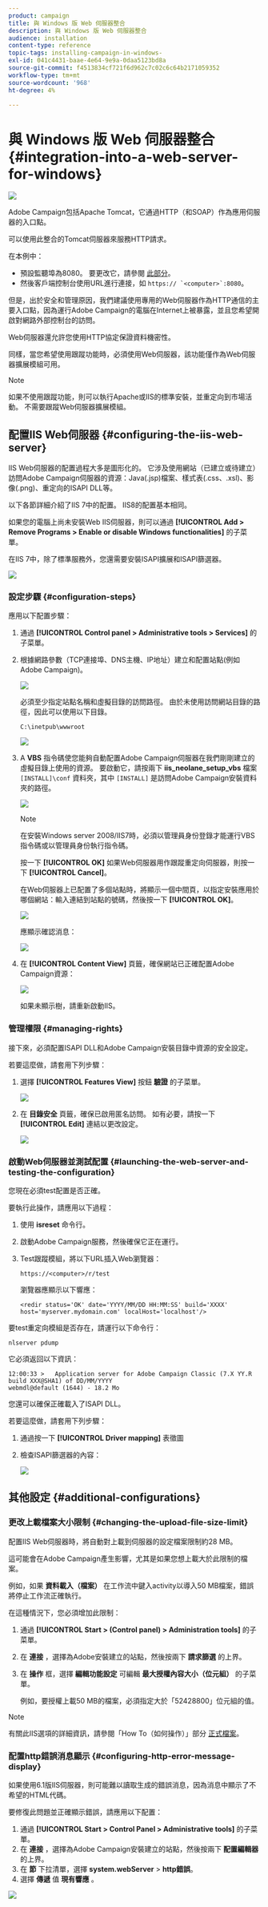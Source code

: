 ```yaml
---
product: campaign
title: 與 Windows 版 Web 伺服器整合
description: 與 Windows 版 Web 伺服器整合
audience: installation
content-type: reference
topic-tags: installing-campaign-in-windows-
exl-id: 041c4431-baae-4e64-9e9a-0daa5123bd8a
source-git-commit: f4513834cf721f6d962c7c02c6c64b2171059352
workflow-type: tm+mt
source-wordcount: '968'
ht-degree: 4%

---
```


# 與 Windows 版 Web 伺服器整合{#integration-into-a-web-server-for-windows}

![](../../assets/v7-only.svg)

Adobe Campaign包括Apache Tomcat，它通過HTTP（和SOAP）作為應用伺服器的入口點。

可以使用此整合的Tomcat伺服器來服務HTTP請求。

在本例中：

* 預設監聽埠為8080。 要更改它，請參閱 [此部分](../../installation/using/configure-tomcat.md)。
* 然後客戶端控制台使用URL進行連接，如 ```https:// `<computer>`:8080```。

但是，出於安全和管理原因，我們建議使用專用的Web伺服器作為HTTP通信的主要入口點，因為運行Adobe Campaign的電腦在Internet上被暴露，並且您希望開啟對網路外部控制台的訪問。

Web伺服器還允許您使用HTTP協定保證資料機密性。

同樣，當您希望使用跟蹤功能時，必須使用Web伺服器，該功能僅作為Web伺服器擴展模組可用。

>[!NOTE]
>
>如果不使用跟蹤功能，則可以執行Apache或IIS的標準安裝，並重定向到市場活動。 不需要跟蹤Web伺服器擴展模組。

## 配置IIS Web伺服器 {#configuring-the-iis-web-server}

IIS Web伺服器的配置過程大多是圖形化的。 它涉及使用網站（已建立或待建立）訪問Adobe Campaign伺服器的資源：Java(.jsp)檔案、樣式表(.css、.xsl)、影像(.png)、重定向的ISAPI DLL等。

以下各節詳細介紹了IIS 7中的配置。 IIS8的配置基本相同。

如果您的電腦上尚未安裝Web IIS伺服器，則可以通過 **[!UICONTROL Add > Remove Programs > Enable or disable Windows functionalities]** 的子菜單。

在IIS 7中，除了標準服務外，您還需要安裝ISAPI擴展和ISAPI篩選器。

![](assets/s_ncs_install_iis7_isapi.png)

### 設定步驟 {#configuration-steps}

應用以下配置步驟：

1. 通過 **[!UICONTROL Control panel > Administrative tools > Services]** 的子菜單。
1. 根據網路參數（TCP連接埠、DNS主機、IP地址）建立和配置站點(例如Adobe Campaign)。

   ![](assets/s_ncs_install_iis7_add_site.png)

   必須至少指定站點名稱和虛擬目錄的訪問路徑。 由於未使用訪問網站目錄的路徑，因此可以使用以下目錄。

   ```
   C:\inetpub\wwwroot
   ```

   ![](assets/s_ncs_install_iis7_parameters_step1.png)

1. A **VBS** 指令碼使您能夠自動配置Adobe Campaign伺服器在我們剛剛建立的虛擬目錄上使用的資源。 要啟動它，請按兩下 **iis_neolane_setup_vbs** 檔案 `[INSTALL]\conf` 資料夾，其中 `[INSTALL]` 是訪問Adobe Campaign安裝資料夾的路徑。

   ![](assets/s_ncs_install_iis7_parameters_step2.png)

   >[!NOTE]
   >
   >在安裝Windows server 2008/IIS7時，必須以管理員身份登錄才能運行VBS指令碼或以管理員身份執行指令碼。

   按一下 **[!UICONTROL OK]** 如果Web伺服器用作跟蹤重定向伺服器，則按一下 **[!UICONTROL Cancel]**。

   在Web伺服器上已配置了多個站點時，將顯示一個中間頁，以指定安裝應用於哪個網站：輸入連結到站點的號碼，然後按一下 **[!UICONTROL OK]**。

   ![](assets/s_ncs_install_iis7_parameters_step3.png)

   應顯示確認消息：

   ![](assets/s_ncs_install_iis7_parameters_step7.png)

1. 在 **[!UICONTROL Content View]** 頁籤，確保網站已正確配置Adobe Campaign資源：

   ![](assets/s_ncs_install_iis7_parameters_step6.png)

   如果未顯示樹，請重新啟動IIS。

### 管理權限 {#managing-rights}

接下來，必須配置ISAPI DLL和Adobe Campaign安裝目錄中資源的安全設定。

若要這麼做，請套用下列步驟：

1. 選擇 **[!UICONTROL Features View]** 按鈕 **驗證** 的子菜單。

   ![](assets/s_ncs_install_iis7_parameters_step8.png)

1. 在 **目錄安全** 頁籤，確保已啟用匿名訪問。 如有必要，請按一下 **[!UICONTROL Edit]** 連結以更改設定。

   ![](assets/s_ncs_install_iis7_parameters_step9.png)

### 啟動Web伺服器並測試配置 {#launching-the-web-server-and-testing-the-configuration}

您現在必須test配置是否正確。

要執行此操作，請應用以下過程：

1. 使用 **isreset** 命令行。

1. 啟動Adobe Campaign服務，然後確保它正在運行。

1. Test跟蹤模組，將以下URL插入Web瀏覽器：

   ```
   https://<computer>/r/test
   ```

   瀏覽器應顯示以下響應：

   ```
   <redir status='OK' date='YYYY/MM/DD HH:MM:SS' build='XXXX' host='myserver.mydomain.com' localHost='localhost'/>
   ```

要test重定向模組是否存在，請運行以下命令行：

```
nlserver pdump
```

它必須返回以下資訊：

```
12:00:33 >   Application server for Adobe Campaign Classic (7.X YY.R build XXX@SHA1) of DD/MM/YYYY
webmdl@default (1644) - 18.2 Mo
```

您還可以確保正確載入了ISAPI DLL。

若要這麼做，請套用下列步驟：

1. 通過按一下 **[!UICONTROL Driver mapping]** 表徵圖
1. 檢查ISAPI篩選器的內容：

   ![](assets/s_ncs_install_iis7_parameters_step11.png)

## 其他設定 {#additional-configurations}

### 更改上載檔案大小限制 {#changing-the-upload-file-size-limit}

配置IIS Web伺服器時，將自動對上載到伺服器的設定檔案限制約28 MB。

這可能會在Adobe Campaign產生影響，尤其是如果您想上載大於此限制的檔案。

例如，如果 **資料載入（檔案）** 在工作流中鍵入activity以導入50 MB檔案，錯誤將停止工作流正確執行。

在這種情況下，您必須增加此限制：

1. 通過 **[!UICONTROL Start > (Control panel) > Administration tools]** 的子菜單。
1. 在 **連接** ，選擇為Adobe安裝建立的站點，然後按兩下 **請求篩選** 的上界。
1. 在 **操作** 框，選擇 **編輯功能設定** 可編輯 **最大授權內容大小（位元組）** 的子菜單。

   例如，要授權上載50 MB的檔案，必須指定大於「52428800」位元組的值。

>[!NOTE]
>
>有關此IIS選項的詳細資訊，請參閱「How To（如何操作）」部分 [正式檔案](https://www.iis.net/configreference/system.webserver/security/requestfiltering/requestlimits)。

### 配置http錯誤消息顯示 {#configuring-http-error-message-display}

如果使用6.1版IIS伺服器，則可能難以讀取生成的錯誤消息，因為消息中顯示了不希望的HTML代碼。

要修復此問題並正確顯示錯誤，請應用以下配置：

1. 通過 **[!UICONTROL Start > Control Panel > Administrative tools]** 的子菜單。
1. 在 **連接** ，選擇為Adobe Campaign安裝建立的站點，然後按兩下 **配置編輯器** 的上界。
1. 在 **節** 下拉清單，選擇 **system.webServer** > **http錯誤**。
1. 選擇 **傳遞** 值 **現有響應** 。

![](assets/ins_iis_httperrors.png)
